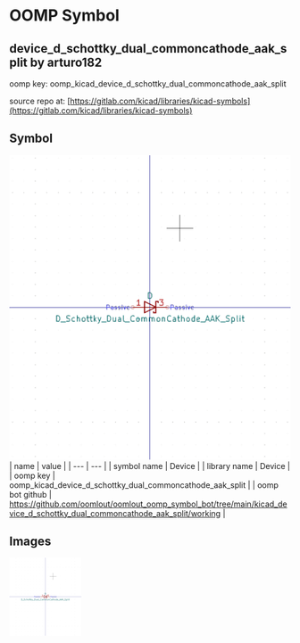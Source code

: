 # OOMP Symbol  
## device_d_schottky_dual_commoncathode_aak_split  by arturo182  
  
oomp key: oomp_kicad_device_d_schottky_dual_commoncathode_aak_split  
  
source repo at: [https://gitlab.com/kicad/libraries/kicad-symbols](https://gitlab.com/kicad/libraries/kicad-symbols)  
## Symbol  
  
[![working.png](working_600.png)](working.png)  
| name | value | 
| --- | --- | 
| symbol name | Device | 
| library name | Device | 
| oomp key | oomp_kicad_device_d_schottky_dual_commoncathode_aak_split | 
| oomp bot github | https://github.com/oomlout/oomlout_oomp_symbol_bot/tree/main/kicad_device_d_schottky_dual_commoncathode_aak_split/working | 
## Images  
  
[![working.png](working_140.png)](working.png)  
